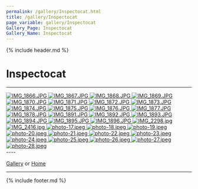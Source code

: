 ```yaml
---
permalink: /gallery/Inspectocat.html
title: /gallery/Inspectocat
page_variable: gallery/Inspectocat
Gallery_Page: Inspectocat
Gallery_Name: Inspectocat
---
```



{% include header.md %}

# Inspectocat

----
<div class="image-container-Inspectocat ImgContainer">
<a href="Inspectocat/resized-IMG_1866.JPG" data-fancybox="gallery/Thumbnails/thumbnail-Inspectocat-IMG_1866.JPG" data-caption="IMG_1866.JPG">
    <img class="image-thumb" src="https://Octocat-Dataset.imagelearning.community/gallery/Thumbnails/thumbnail-Inspectocat-IMG_1866.JPG" alt="IMG_1866.JPG" />
</a>
<a href="Inspectocat/resized-IMG_1867.JPG" data-fancybox="gallery/Thumbnails/thumbnail-Inspectocat-IMG_1867.JPG" data-caption="IMG_1867.JPG">
    <img class="image-thumb" src="https://Octocat-Dataset.imagelearning.community/gallery/Thumbnails/thumbnail-Inspectocat-IMG_1867.JPG" alt="IMG_1867.JPG" />
</a>
<a href="Inspectocat/resized-IMG_1868.JPG" data-fancybox="gallery/Thumbnails/thumbnail-Inspectocat-IMG_1868.JPG" data-caption="IMG_1868.JPG">
    <img class="image-thumb" src="https://Octocat-Dataset.imagelearning.community/gallery/Thumbnails/thumbnail-Inspectocat-IMG_1868.JPG" alt="IMG_1868.JPG" />
</a>
<a href="Inspectocat/resized-IMG_1869.JPG" data-fancybox="gallery/Thumbnails/thumbnail-Inspectocat-IMG_1869.JPG" data-caption="IMG_1869.JPG">
    <img class="image-thumb" src="https://Octocat-Dataset.imagelearning.community/gallery/Thumbnails/thumbnail-Inspectocat-IMG_1869.JPG" alt="IMG_1869.JPG" />
</a>
<a href="Inspectocat/resized-IMG_1870.JPG" data-fancybox="gallery/Thumbnails/thumbnail-Inspectocat-IMG_1870.JPG" data-caption="IMG_1870.JPG">
    <img class="image-thumb" src="https://Octocat-Dataset.imagelearning.community/gallery/Thumbnails/thumbnail-Inspectocat-IMG_1870.JPG" alt="IMG_1870.JPG" />
</a>
<a href="Inspectocat/resized-IMG_1871.JPG" data-fancybox="gallery/Thumbnails/thumbnail-Inspectocat-IMG_1871.JPG" data-caption="IMG_1871.JPG">
    <img class="image-thumb" src="https://Octocat-Dataset.imagelearning.community/gallery/Thumbnails/thumbnail-Inspectocat-IMG_1871.JPG" alt="IMG_1871.JPG" />
</a>
<a href="Inspectocat/resized-IMG_1872.JPG" data-fancybox="gallery/Thumbnails/thumbnail-Inspectocat-IMG_1872.JPG" data-caption="IMG_1872.JPG">
    <img class="image-thumb" src="https://Octocat-Dataset.imagelearning.community/gallery/Thumbnails/thumbnail-Inspectocat-IMG_1872.JPG" alt="IMG_1872.JPG" />
</a>
<a href="Inspectocat/resized-IMG_1873.JPG" data-fancybox="gallery/Thumbnails/thumbnail-Inspectocat-IMG_1873.JPG" data-caption="IMG_1873.JPG">
    <img class="image-thumb" src="https://Octocat-Dataset.imagelearning.community/gallery/Thumbnails/thumbnail-Inspectocat-IMG_1873.JPG" alt="IMG_1873.JPG" />
</a>
<a href="Inspectocat/resized-IMG_1874.JPG" data-fancybox="gallery/Thumbnails/thumbnail-Inspectocat-IMG_1874.JPG" data-caption="IMG_1874.JPG">
    <img class="image-thumb" src="https://Octocat-Dataset.imagelearning.community/gallery/Thumbnails/thumbnail-Inspectocat-IMG_1874.JPG" alt="IMG_1874.JPG" />
</a>
<a href="Inspectocat/resized-IMG_1875.JPG" data-fancybox="gallery/Thumbnails/thumbnail-Inspectocat-IMG_1875.JPG" data-caption="IMG_1875.JPG">
    <img class="image-thumb" src="https://Octocat-Dataset.imagelearning.community/gallery/Thumbnails/thumbnail-Inspectocat-IMG_1875.JPG" alt="IMG_1875.JPG" />
</a>
<a href="Inspectocat/resized-IMG_1876.JPG" data-fancybox="gallery/Thumbnails/thumbnail-Inspectocat-IMG_1876.JPG" data-caption="IMG_1876.JPG">
    <img class="image-thumb" src="https://Octocat-Dataset.imagelearning.community/gallery/Thumbnails/thumbnail-Inspectocat-IMG_1876.JPG" alt="IMG_1876.JPG" />
</a>
<a href="Inspectocat/resized-IMG_1877.JPG" data-fancybox="gallery/Thumbnails/thumbnail-Inspectocat-IMG_1877.JPG" data-caption="IMG_1877.JPG">
    <img class="image-thumb" src="https://Octocat-Dataset.imagelearning.community/gallery/Thumbnails/thumbnail-Inspectocat-IMG_1877.JPG" alt="IMG_1877.JPG" />
</a>
<a href="Inspectocat/resized-IMG_1878.JPG" data-fancybox="gallery/Thumbnails/thumbnail-Inspectocat-IMG_1878.JPG" data-caption="IMG_1878.JPG">
    <img class="image-thumb" src="https://Octocat-Dataset.imagelearning.community/gallery/Thumbnails/thumbnail-Inspectocat-IMG_1878.JPG" alt="IMG_1878.JPG" />
</a>
<a href="Inspectocat/resized-IMG_1891.JPG" data-fancybox="gallery/Thumbnails/thumbnail-Inspectocat-IMG_1891.JPG" data-caption="IMG_1891.JPG">
    <img class="image-thumb" src="https://Octocat-Dataset.imagelearning.community/gallery/Thumbnails/thumbnail-Inspectocat-IMG_1891.JPG" alt="IMG_1891.JPG" />
</a>
<a href="Inspectocat/resized-IMG_1892.JPG" data-fancybox="gallery/Thumbnails/thumbnail-Inspectocat-IMG_1892.JPG" data-caption="IMG_1892.JPG">
    <img class="image-thumb" src="https://Octocat-Dataset.imagelearning.community/gallery/Thumbnails/thumbnail-Inspectocat-IMG_1892.JPG" alt="IMG_1892.JPG" />
</a>
<a href="Inspectocat/resized-IMG_1893.JPG" data-fancybox="gallery/Thumbnails/thumbnail-Inspectocat-IMG_1893.JPG" data-caption="IMG_1893.JPG">
    <img class="image-thumb" src="https://Octocat-Dataset.imagelearning.community/gallery/Thumbnails/thumbnail-Inspectocat-IMG_1893.JPG" alt="IMG_1893.JPG" />
</a>
<a href="Inspectocat/resized-IMG_1894.JPG" data-fancybox="gallery/Thumbnails/thumbnail-Inspectocat-IMG_1894.JPG" data-caption="IMG_1894.JPG">
    <img class="image-thumb" src="https://Octocat-Dataset.imagelearning.community/gallery/Thumbnails/thumbnail-Inspectocat-IMG_1894.JPG" alt="IMG_1894.JPG" />
</a>
<a href="Inspectocat/resized-IMG_1895.JPG" data-fancybox="gallery/Thumbnails/thumbnail-Inspectocat-IMG_1895.JPG" data-caption="IMG_1895.JPG">
    <img class="image-thumb" src="https://Octocat-Dataset.imagelearning.community/gallery/Thumbnails/thumbnail-Inspectocat-IMG_1895.JPG" alt="IMG_1895.JPG" />
</a>
<a href="Inspectocat/resized-IMG_1896.JPG" data-fancybox="gallery/Thumbnails/thumbnail-Inspectocat-IMG_1896.JPG" data-caption="IMG_1896.JPG">
    <img class="image-thumb" src="https://Octocat-Dataset.imagelearning.community/gallery/Thumbnails/thumbnail-Inspectocat-IMG_1896.JPG" alt="IMG_1896.JPG" />
</a>
<a href="Inspectocat/resized-IMG_2298.jpg" data-fancybox="gallery/Thumbnails/thumbnail-Inspectocat-IMG_2298.jpg" data-caption="IMG_2298.jpg">
    <img class="image-thumb" src="https://Octocat-Dataset.imagelearning.community/gallery/Thumbnails/thumbnail-Inspectocat-IMG_2298.jpg" alt="IMG_2298.jpg" />
</a>
<a href="Inspectocat/resized-IMG_2416.jpg" data-fancybox="gallery/Thumbnails/thumbnail-Inspectocat-IMG_2416.jpg" data-caption="IMG_2416.jpg">
    <img class="image-thumb" src="https://Octocat-Dataset.imagelearning.community/gallery/Thumbnails/thumbnail-Inspectocat-IMG_2416.jpg" alt="IMG_2416.jpg" />
</a>
<a href="Inspectocat/resized-photo-17.jpeg" data-fancybox="gallery/Thumbnails/thumbnail-Inspectocat-photo-17.jpeg" data-caption="photo-17.jpeg">
    <img class="image-thumb" src="https://Octocat-Dataset.imagelearning.community/gallery/Thumbnails/thumbnail-Inspectocat-photo-17.jpeg" alt="photo-17.jpeg" />
</a>
<a href="Inspectocat/resized-photo-18.jpeg" data-fancybox="gallery/Thumbnails/thumbnail-Inspectocat-photo-18.jpeg" data-caption="photo-18.jpeg">
    <img class="image-thumb" src="https://Octocat-Dataset.imagelearning.community/gallery/Thumbnails/thumbnail-Inspectocat-photo-18.jpeg" alt="photo-18.jpeg" />
</a>
<a href="Inspectocat/resized-photo-19.jpeg" data-fancybox="gallery/Thumbnails/thumbnail-Inspectocat-photo-19.jpeg" data-caption="photo-19.jpeg">
    <img class="image-thumb" src="https://Octocat-Dataset.imagelearning.community/gallery/Thumbnails/thumbnail-Inspectocat-photo-19.jpeg" alt="photo-19.jpeg" />
</a>
<a href="Inspectocat/resized-photo-20.jpeg" data-fancybox="gallery/Thumbnails/thumbnail-Inspectocat-photo-20.jpeg" data-caption="photo-20.jpeg">
    <img class="image-thumb" src="https://Octocat-Dataset.imagelearning.community/gallery/Thumbnails/thumbnail-Inspectocat-photo-20.jpeg" alt="photo-20.jpeg" />
</a>
<a href="Inspectocat/resized-photo-21.jpeg" data-fancybox="gallery/Thumbnails/thumbnail-Inspectocat-photo-21.jpeg" data-caption="photo-21.jpeg">
    <img class="image-thumb" src="https://Octocat-Dataset.imagelearning.community/gallery/Thumbnails/thumbnail-Inspectocat-photo-21.jpeg" alt="photo-21.jpeg" />
</a>
<a href="Inspectocat/resized-photo-22.jpeg" data-fancybox="gallery/Thumbnails/thumbnail-Inspectocat-photo-22.jpeg" data-caption="photo-22.jpeg">
    <img class="image-thumb" src="https://Octocat-Dataset.imagelearning.community/gallery/Thumbnails/thumbnail-Inspectocat-photo-22.jpeg" alt="photo-22.jpeg" />
</a>
<a href="Inspectocat/resized-photo-23.jpeg" data-fancybox="gallery/Thumbnails/thumbnail-Inspectocat-photo-23.jpeg" data-caption="photo-23.jpeg">
    <img class="image-thumb" src="https://Octocat-Dataset.imagelearning.community/gallery/Thumbnails/thumbnail-Inspectocat-photo-23.jpeg" alt="photo-23.jpeg" />
</a>
<a href="Inspectocat/resized-photo-24.jpeg" data-fancybox="gallery/Thumbnails/thumbnail-Inspectocat-photo-24.jpeg" data-caption="photo-24.jpeg">
    <img class="image-thumb" src="https://Octocat-Dataset.imagelearning.community/gallery/Thumbnails/thumbnail-Inspectocat-photo-24.jpeg" alt="photo-24.jpeg" />
</a>
<a href="Inspectocat/resized-photo-25.jpeg" data-fancybox="gallery/Thumbnails/thumbnail-Inspectocat-photo-25.jpeg" data-caption="photo-25.jpeg">
    <img class="image-thumb" src="https://Octocat-Dataset.imagelearning.community/gallery/Thumbnails/thumbnail-Inspectocat-photo-25.jpeg" alt="photo-25.jpeg" />
</a>
<a href="Inspectocat/resized-photo-26.jpeg" data-fancybox="gallery/Thumbnails/thumbnail-Inspectocat-photo-26.jpeg" data-caption="photo-26.jpeg">
    <img class="image-thumb" src="https://Octocat-Dataset.imagelearning.community/gallery/Thumbnails/thumbnail-Inspectocat-photo-26.jpeg" alt="photo-26.jpeg" />
</a>
<a href="Inspectocat/resized-photo-27.jpeg" data-fancybox="gallery/Thumbnails/thumbnail-Inspectocat-photo-27.jpeg" data-caption="photo-27.jpeg">
    <img class="image-thumb" src="https://Octocat-Dataset.imagelearning.community/gallery/Thumbnails/thumbnail-Inspectocat-photo-27.jpeg" alt="photo-27.jpeg" />
</a>
<a href="Inspectocat/resized-photo-28.jpeg" data-fancybox="gallery/Thumbnails/thumbnail-Inspectocat-photo-28.jpeg" data-caption="photo-28.jpeg">
    <img class="image-thumb" src="https://Octocat-Dataset.imagelearning.community/gallery/Thumbnails/thumbnail-Inspectocat-photo-28.jpeg" alt="photo-28.jpeg" />
</a>
</div>
----


[Gallery]( ./index.html)
  or 
[Home]( ../)

----

<script>

{% include single-gallery.js %}

SetupGallery(".image-container-Inspectocat ImgContainer");

</script>

{% include footer.md %}

<!-- created on 04/07/2020 4:04 PM -->
